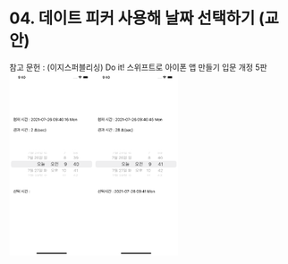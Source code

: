 # 04. 데이트 피커 사용해 날짜 선택하기 (교안)
참고 문헌 : (이지스퍼블리싱) Do it! 스위프트로 아이폰 앱 만들기 입문 개정 5판
<img width="30%" src="view1.png"><img width="30%" src="view2.png">